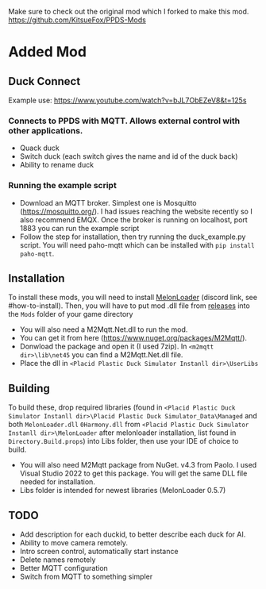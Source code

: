 Make sure to check out the original mod which I forked to make this mod.
https://github.com/KitsueFox/PPDS-Mods

# Added Mod

## Duck Connect

Example use:
https://www.youtube.com/watch?v=bJL7ObEZeV8&t=125s

### Connects to PPDS with MQTT. Allows external control with other applications. 

* Quack duck
* Switch duck (each switch gives the name and id of the duck back)
* Ability to rename duck

### Running the example script

* Download an MQTT broker. Simplest one is Mosquitto (https://mosquitto.org/). I had issues reaching the website recently so I also recommend EMQX. Once the broker is running on localhost, port 1883 you can run the example script
* Follow the step for installation, then try running the duck_example.py script. You will need paho-mqtt which can be installed with `pip install paho-mqtt`. 

## Installation
To install these mods, you will need to install [MelonLoader](https://discord.gg/2Wn3N2P) (discord link, see \#how-to-install).
Then, you will have to put mod .dll file from [releases](https://github.com/pladisdev/PPDS-Mods/releases/tag/update-2023-02-27) into the `Mods` folder of your game directory
* You will also need a M2Mqtt.Net.dll to run the mod. 
* You can get it from here (https://www.nuget.org/packages/M2Mqtt/). 
* Donwload the package and open it (I used 7zip). In `<m2mqtt dir>\lib\net45` you can find a M2Mqtt.Net.dll file. 
* Place the dll in `<Placid Plastic Duck Simulator Instanll dir>\UserLibs`

## Building
To build these, drop required libraries (found in `<Placid Plastic Duck Simulator Instanll dir>\Placid Plastic Duck Simulator_Data\Managed` and both `MelonLoader.dll` `0Harmony.dll` from `<Placid Plastic Duck Simulator Instanll dir>\MelonLoader` after melonloader installation, 
list found in `Directory.Build.props`) into Libs folder, then use your IDE of choice to build. 
* You will also need M2Mqtt package from NuGet. v4.3 from Paolo. I used Visual Studio 2022 to get this package. You will get the same DLL file needed for installation.
* Libs folder is intended for newest libraries (MelonLoader 0.5.7)

## TODO
* Add description for each duckid, to better describe each duck for AI.
* Ability to move camera remotely.
* Intro screen control, automatically start instance
* Delete names remotely
* Better MQTT configuration
* Switch from MQTT to something simpler

